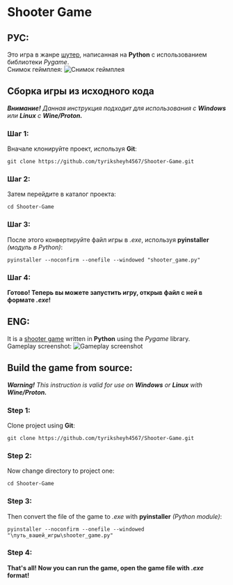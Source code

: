 # Shooter Game
## РУС:
Это игра в жанре [шутер](https://ru.wikipedia.org/wiki/%D0%A8%D1%83%D1%82%D0%B5%D1%80), написанная на **Python** с использованием библиотеки *Pygame*.\
Снимок геймплея:
![Снимок геймплея](https://i.ibb.co/px3fr6Y/gameplay-screenshot.jpg)
## Сборка игры из исходного кода
_**Внимание!**_ *Данная инструкция подходит для использования с **Windows** или **Linux** с **Wine/Proton.***
### Шаг 1:
Вначале клонируйте проект, используя **Git**:<br>
```
git clone https://github.com/tyriksheyh4567/Shooter-Game.git
```
### Шаг 2:
Затем перейдите в каталог проекта:
```
cd Shooter-Game
```
### Шаг 3:
После этого конвертируйте файл игры в *.exe*, используя **pyinstaller** _(модуль в Python)_:<br>
```
pyinstaller --noconfirm --onefile --windowed "shooter_game.py"
```
### Шаг 4:
**Готово! Теперь вы можете запустить игру, открыв файл с ней в формате _.exe_!**

## ENG:
It is a [shooter game](https://en.wikipedia.org/wiki/Shooter_game) written in **Python** using the *Pygame* library.\
Gameplay screenshot:
![Gameplay screenshot](https://i.ibb.co/px3fr6Y/gameplay-screenshot.jpg)
## Build the game from source:
_**Warning!**_ *This instruction is valid for use on **Windows** or **Linux** with **Wine/Proton.***
### Step 1:
Clone project using **Git**:<br>
```
git clone https://github.com/tyriksheyh4567/Shooter-Game.git
```
### Step 2:
Now change directory to project one:
```
cd Shooter-Game
```
### Step 3:
Then convert the file of the game to *.exe* with **pyinstaller** _(Python module)_:<br>
```
pyinstaller --noconfirm --onefile --windowed "\путь_вашей_игры\shooter_game.py"
```
### Step 4:
**That's all! Now you can run the game, open the game file with _.exe_ format!**

